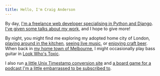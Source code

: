 ```yaml
---
title: Hello, I'm Craig Anderson
---
```


By day, [I'm a freelance web developer specialising in Python and Django](/work). [I've given some talks about my work](/talks), and I hope to give more!

By night, you might find me exploring my adopted home city of London, [playing around in the kitchen](https://www.pinterest.co.uk/craiga/things-i-cooked-that-were-great/), [seeing live music](https://www.songkick.com/users/craigeanderson), or [enjoying craft beer](https://untappd.com/user/craiganderson). When back in [my home town of Melbourne](/melbourne), I might occasionally play bass guitar in [Look Who's Toxic](http://lookwhostoxic.com).

I also run [a little Unix Timestamp conversion site](https://www.unixtimesta.mp) and [a board game for a podcast I'm a little embarrassed to be subscribed to](http://gagh.biz/game).
